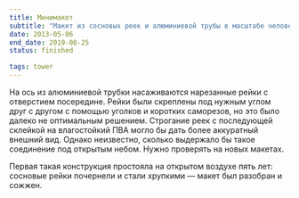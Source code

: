 ```yaml
---
title: Минимакет
subtitle: "Макет из сосновых реек и алюминиевой трубы в масштабе человеческого роста"
date: 2013-05-06
end_date: 2019-08-25
status: finished

tags: tower
---
```


На ось из алюминиевой трубки насаживаются нарезанные рейки с отверстием посередине. Рейки были скреплены под нужным углом друг с другом с помощью уголков и коротких саморезов, но это было далеко не оптимальным решением. Строгание реек с последующей склейкой на влагостойкий ПВА могло бы дать более аккуратный внешний вид. Однако неизвестно, сколько выдержало бы такое соединение под открытым небом. Нужно проверять на новых макетах.

Первая такая конструкция простояла на открытом воздухе пять лет: сосновые рейки почернели и стали хрупкими — макет был разобран и сожжен.
